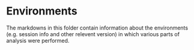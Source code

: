 # Environments

The markdowns in this folder contain information about the environments (e.g. session info and other relevent version) in which various parts of analysis were performed.
